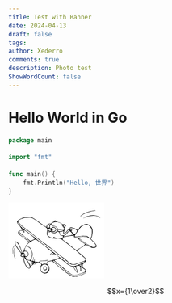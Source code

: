 ```yaml
---
title: Test with Banner
date: 2024-04-13
draft: false
tags: 
author: Xederro
comments: true
description: Photo test
ShowWordCount: false
---
```

# Hello World in Go

```go
package main

import "fmt"

func main() {
	fmt.Println("Hello, 世界")
}
```

![](/blog/files/Pasted%20image%2020240412233250.png)

$$x={1\over2}$$